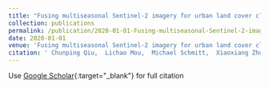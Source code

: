 ```yaml
---
title: "Fusing multiseasonal Sentinel-2 imagery for urban land cover classification with multibranch residual convolutional neural networks"
collection: publications
permalink: /publication/2020-01-01-Fusing-multiseasonal-Sentinel-2-imagery-for-urban-land-cover-classification-with-multibranch-residual-convolutional-neural-networks
date: 2020-01-01
venue: 'Fusing multiseasonal Sentinel-2 imagery for urban land cover classification with multibranch residual convolutional neural networks'
citation: ' Chunping Qiu,  Lichao Mou,  Michael Schmitt,  Xiaoxiang Zhu, &quot;Fusing multiseasonal Sentinel-2 imagery for urban land cover classification with multibranch residual convolutional neural networks.&quot; Fusing multiseasonal Sentinel-2 imagery for urban land cover classification with multibranch residual convolutional neural networks, 2020.'
---
```

Use [Google Scholar](https://scholar.google.com/scholar?q=Fusing+multiseasonal+Sentinel+2+imagery+for+urban+land+cover+classification+with+multibranch+residual+convolutional+neural+networks){:target="_blank"} for full citation